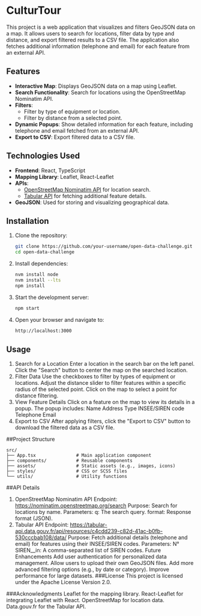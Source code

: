# CulturTour

This project is a web application that visualizes and filters GeoJSON data on a map. It allows users to search for locations, filter data by type and distance, and export filtered results to a CSV file. The application also fetches additional information (telephone and email) for each feature from an external API.

## Features

- **Interactive Map**: Displays GeoJSON data on a map using Leaflet.
- **Search Functionality**: Search for locations using the OpenStreetMap Nominatim API.
- **Filters**:
  - Filter by type of equipment or location.
  - Filter by distance from a selected point.
- **Dynamic Popups**: Show detailed information for each feature, including telephone and email fetched from an external API.
- **Export to CSV**: Export filtered data to a CSV file.

## Technologies Used

- **Frontend**: React, TypeScript
- **Mapping Library**: Leaflet, React-Leaflet
- **APIs**:
  - [OpenStreetMap Nominatim API](https://nominatim.org/) for location search.
  - [Tabular API](https://tabular-api.data.gouv.fr/) for fetching additional feature details.
- **GeoJSON**: Used for storing and visualizing geographical data.

## Installation

1. Clone the repository:
   ```bash
   git clone https://github.com/your-username/open-data-challenge.git
   cd open-data-challenge
   ```

2. Install dependencies:
    ```bash
    nvm install node
    nvm install --lts
    npm install
    ```

3. Start the development server:
    ```bash
    npm start
    ```

4. Open your browser and navigate to:
    ```bash
    http://localhost:3000
    ```

## Usage
1. Search for a Location
Enter a location in the search bar on the left panel.
Click the "Search" button to center the map on the searched location.
2. Filter Data
Use the checkboxes to filter by types of equipment or locations.
Adjust the distance slider to filter features within a specific radius of the selected point.
Click on the map to select a point for distance filtering.
3. View Feature Details
Click on a feature on the map to view its details in a popup.
The popup includes:
Name
Address
Type
INSEE/SIREN code
Telephone
Email
4. Export to CSV
After applying filters, click the "Export to CSV" button to download the filtered data as a CSV file.

##Project Structure
```
src/
├── App.tsx               # Main application component
├── components/           # Reusable components
├── assets/               # Static assets (e.g., images, icons)
├── styles/               # CSS or SCSS files
└── utils/                # Utility functions
```

##API Details
1. OpenStreetMap Nominatim API
Endpoint: https://nominatim.openstreetmap.org/search
Purpose: Search for locations by name.
Parameters:
q: The search query.
format: Response format (JSON).
2. Tabular API
Endpoint: https://tabular-api.data.gouv.fr/api/resources/c4cdd239-c82d-41ac-b0fb-530cccbab108/data/
Purpose: Fetch additional details (telephone and email) for features using their INSEE/SIREN codes.
Parameters:
N° SIREN__in: A comma-separated list of SIREN codes.
Future Enhancements
Add user authentication for personalized data management.
Allow users to upload their own GeoJSON files.
Add more advanced filtering options (e.g., by date or category).
Improve performance for large datasets.
###License
This project is licensed under the Apache License Version 2.0.

###Acknowledgments
Leaflet for the mapping library.
React-Leaflet for integrating Leaflet with React.
OpenStreetMap for location data.
Data.gouv.fr for the Tabular API.
